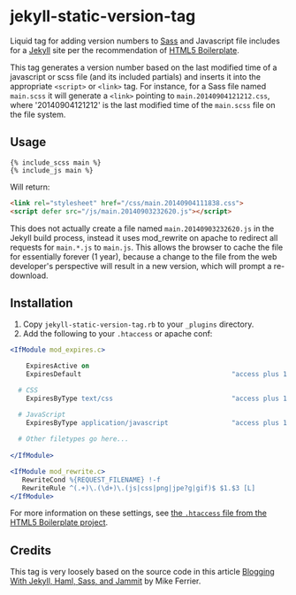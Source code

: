 jekyll-static-version-tag
=========================

Liquid tag for adding version numbers to [Sass](http://sass-lang.com/) and Javascript file includes for a [Jekyll](http://jekyllrb.com/) site per the recommendation of [HTML5 Boilerplate](http://html5boilerplate.com/).

This tag generates a version number based on the last modified time of a javascript or scss file (and its included partials) and inserts it into the appropriate `<script>` or `<link>` tag.  For instance, for a Sass file named `main.scss` it will generate a `<link>` pointing to `main.20140904121212.css`, where '20140904121212' is the last modified time of the `main.scss` file on the file system.  

## Usage

```liquid
{% include_scss main %}
{% include_js main %}
```

Will return:

```html
<link rel="stylesheet" href="/css/main.20140904111838.css">
<script defer src="/js/main.20140903232620.js"></script>
```

This does not actually create a file named `main.20140903232620.js` in the Jekyll build process, instead it uses mod_rewrite on apache to redirect all requests for `main.*.js` to `main.js`.  This allows the browser to cache the file for essentially forever (1 year), because a change to the file from the web developer's perspective will result in a new version, which will prompt a re-download.   

## Installation

1. Copy `jekyll-static-version-tag.rb` to your `_plugins` directory.
2. Add the following to your `.htaccess` or apache conf:

```apache
<IfModule mod_expires.c>

    ExpiresActive on
    ExpiresDefault                                      "access plus 1 month"

  # CSS
    ExpiresByType text/css                              "access plus 1 year"

  # JavaScript
    ExpiresByType application/javascript                "access plus 1 year"
    
  # Other filetypes go here...
    
</IfModule>

<IfModule mod_rewrite.c>
   RewriteCond %{REQUEST_FILENAME} !-f
   RewriteRule ^(.+)\.(\d+)\.(js|css|png|jpe?g|gif)$ $1.$3 [L]
</IfModule>
```

For more information on these settings, see [the `.htaccess` file from the HTML5 Boilerplate project](https://github.com/h5bp/html5-boilerplate/blob/master/dist/.htaccess).  

## Credits

This tag is very loosely based on the source code in this article [Blogging With Jekyll, Haml, Sass, and Jammit](http://mikeferrier.com/2011/04/29/blogging-with-jekyll-haml-sass-and-jammit/) by Mike Ferrier.  
